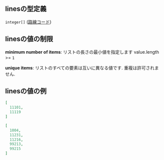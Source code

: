 ## linesの型定義

`integer[]` ([路線コード](tree_segment-properties-頂点リスト-探索部分木の頂点-properties-駅が登録されている路線-路線コード.md))

## linesの値の制限

**minimum number of items**: リストの長さの最小値を指定します value.length >= `1`

**unique items**: リストのすべての要素は互いに異なる値です. 重複は許可されません.

## linesの値の例

```json
[
  11101,
  11119
]
```

```json
[
  1004,
  11231,
  11216,
  99213,
  99215
]
```
